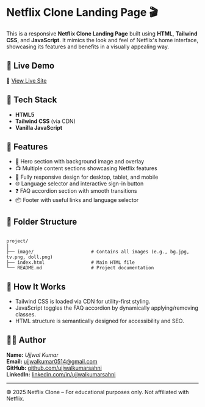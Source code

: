 # Netflix Clone Landing Page 🎬

This is a responsive **Netflix Clone Landing Page** built using **HTML**, **Tailwind CSS**, and **JavaScript**. It mimics the look and feel of Netflix's home interface, showcasing its features and benefits in a visually appealing way.

## 🚀 Live Demo

🔗 [View Live Site](https://sunny-dodol-37b820.netlify.app/)

## 🔧 Tech Stack

- **HTML5**
- **Tailwind CSS** (via CDN)
- **Vanilla JavaScript**

## 📂 Features

- 🎥 Hero section with background image and overlay
- 📺 Multiple content sections showcasing Netflix features
- 📱 Fully responsive design for desktop, tablet, and mobile
- 🌐 Language selector and interactive sign-in button
- ❓ FAQ accordion section with smooth transitions
- 📦 Footer with useful links and language selector

## 📁 Folder Structure

```

project/
│
├── image/                     # Contains all images (e.g., bg.jpg, tv.png, doll.png)
├── index.html                 # Main HTML file
└── README.md                  # Project documentation

```

## 🧠 How It Works

- Tailwind CSS is loaded via CDN for utility-first styling.
- JavaScript toggles the FAQ accordion by dynamically applying/removing classes.
- HTML structure is semantically designed for accessibility and SEO.

## 👨‍💻 Author

**Name:** *Ujjwal Kumar*  
**Email:** ujjwalkumar0514@gmail.com  
**GitHub:** [github.com/ujjwalkumarsahni](https://github.com/ujjwalkumarsahni)  
**LinkedIn:** [linkedin.com/in/ujjwalkumarsahni](https://linkedin.com/in/ujjwalkumarsahni)

---

© 2025 Netflix Clone – For educational purposes only. Not affiliated with Netflix.
```

